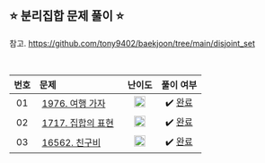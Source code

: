 ## ⭐️ 분리집합 문제 풀이 ⭐️ 

참고. https://github.com/tony9402/baekjoon/tree/main/disjoint_set

<br>

| **번호** | **문제** | **난이도** | **풀이 여부** |
|:--------:|:--------|:----------:|:-----------:|
| 01 | &nbsp;[1976. 여행 가자](https://www.acmicpc.net/problem/1976)&nbsp;&nbsp; | &nbsp;&nbsp;<img src="https://github.com/yuuforest/Baekjoon/assets/97596022/faf1d147-b8a1-40f5-9f8f-604d534ab16c" width="20"/>&nbsp;&nbsp; | &nbsp;✔️ [완료](https://github.com/yuuforest/Baekjoon/blob/main/python/%EB%B6%84%EB%A6%AC%EC%A7%91%ED%95%A9/Prob1976.py)&nbsp; |
| 02 | &nbsp;[1717. 집합의 표현](https://www.acmicpc.net/problem/1717)&nbsp;&nbsp; | &nbsp;&nbsp;<img src="https://github.com/yuuforest/Baekjoon/assets/97596022/85149378-3937-4538-8a9b-1b178253c958" width="20"/>&nbsp;&nbsp; | &nbsp;✔️ [완료](https://github.com/yuuforest/Baekjoon/blob/main/python/%EB%B6%84%EB%A6%AC%EC%A7%91%ED%95%A9/Prob1717.py)&nbsp; |
| 03 | &nbsp;[16562. 친구비](https://www.acmicpc.net/problem/16562)&nbsp;&nbsp; | &nbsp;&nbsp;<img src="https://github.com/yuuforest/Baekjoon/assets/97596022/faf1d147-b8a1-40f5-9f8f-604d534ab16c" width="20"/>&nbsp;&nbsp; | &nbsp;✔️ [완료](https://github.com/yuuforest/Baekjoon/blob/main/python/%EB%B6%84%EB%A6%AC%EC%A7%91%ED%95%A9/Prob16562.py)&nbsp; |
